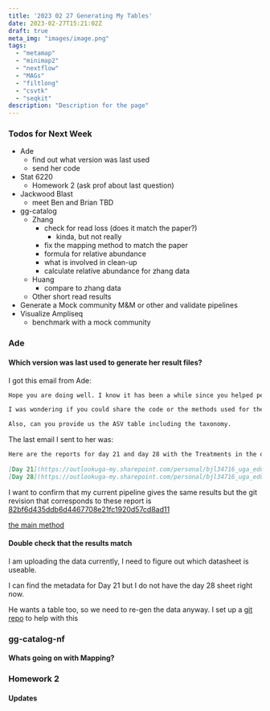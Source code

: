 ```yaml
---
title: '2023 02 27 Generating My Tables'
date: 2023-02-27T15:21:02Z
draft: true
meta_img: "images/image.png"
tags:
  - "metamap"
  - "minimap2"
  - "nextflow"
  - "MAGs"
  - "filtlong"
  - "csvtk"
  - "seqkit"
description: "Description for the page"
---
```


### Todos for Next Week

- Ade 
  - find out what version was last used 
  - send her code 
- Stat 6220 
  - Homework 2 (ask prof about last question)
- Jackwood Blast
  - meet Ben and Brian TBD
- gg-catalog
  - Zhang
    - check for read loss (does it match the paper?)
      - kinda, but not really
    - fix the mapping method to match the paper 
    - formula for relative abundance
    - what is involved in clean-up
    - calculate relative abundance for zhang data
  - Huang
    - compare to zhang data
  - Other short read results
- Generate a Mock community M&M or other and validate pipelines
- Visualize Ampliseq
  - benchmark with a mock community

### Ade 

#### Which version was last used to generate her result files?

I got this email from Ade:

```md
Hope you are doing well. I know it has been a while since you helped performing the 16S analysis on our data.

I was wondering if you could share the code or the methods used for the analysis you performed. 

Also, can you provide us the ASV table including the taxonomy. 
```

The last email I sent to her was:

```md
Here are the reports for day 21 and day 28 with the Treatments in the order we discussed, I think it does look better. 
 
[Day 21](https://outlookuga-my.sharepoint.com/personal/bjl34716_uga_edu/_layouts/15/onedrive.aspx?id=%2Fpersonal%2Fbjl34716%5Fuga%5Fedu%2FDocuments%2FAggrey%2Fcycle%5F4%2Fday%5F21%5F50%5Fperc%5Fcorrect%5Forder%2Ehtml&parent=%2Fpersonal%2Fbjl34716%5Fuga%5Fedu%2FDocuments%2FAggrey%2Fcycle%5F4&ga=1)
[Day 28](https://outlookuga-my.sharepoint.com/personal/bjl34716_uga_edu/_layouts/15/onedrive.aspx?id=%2Fpersonal%2Fbjl34716%5Fuga%5Fedu%2FDocuments%2FAggrey%2Fcycle%5F4%2Fday%5F28%5F60%5Fperc%5Fioi%5Fordered%2Ehtml&parent=%2Fpersonal%2Fbjl34716%5Fuga%5Fedu%2FDocuments%2FAggrey%2Fcycle%5F4&ga=1)

```

I want to confirm that my current pipeline gives the same results but the git revision that corresponds to these report is [82bf6d435ddb6d4467708e21fc1920d57cd8ad11](https://github.com/lorentzben/automate_16_nf/tree/82bf6d435ddb6d4467708e21fc1920d57cd8ad11)

[the main method](https://github.com/lorentzben/automate_16_nf/blob/82bf6d435ddb6d4467708e21fc1920d57cd8ad11/main.nf)

#### Double check that the results match

I am uploading the data currently, I need to figure out which datasheet is useable.

I can find the metadata for Day 21 but I do not have the day 28 sheet right now. 

He wants a table too, so we need to re-gen the data anyway. I set up a [git repo](https://github.com/lorentzben/cycle-4) to help with this 


### gg-catalog-nf 

#### Whats going on with Mapping?



### Homework 2

#### Updates
